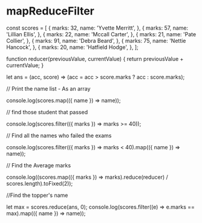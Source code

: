 # mapReduceFilter

const scores = [
	{
		marks: 32,
		name: 'Yvette Merritt',
	},
	{
		marks: 57,
		name: 'Lillian Ellis',
	},
	{
		marks: 22,
		name: 'Mccall Carter',
	},
	{
		marks: 21,
		name: 'Pate Collier',
	},
	{
		marks: 91,
		name: 'Debra Beard',
	},
	{
		marks: 75,
		name: 'Nettie Hancock',
	},
	{
		marks: 20,
		name: 'Hatfield Hodge',
	},
];

function reducer(previousValue, currentValue) {
	return previousValue + currentValue;
}

let ans = (acc, score) => (acc = acc > score.marks ? acc : score.marks);

// Print the name list - As an array

console.log(scores.map(({ name }) => name));

// find those student that passed

console.log(scores.filter(({ marks }) => marks >= 40));

// Find all the names who failed the exams

console.log(scores.filter(({ marks }) => marks < 40).map(({ name }) => name));

// Find the Average marks

console.log((scores.map(({ marks }) => marks).reduce(reducer) / scores.length).toFixed(2));

//Find the topper's name

let max = scores.reduce(ans, 0);
console.log(scores.filter((e) => e.marks == max).map(({ name }) => name));
